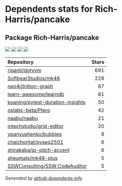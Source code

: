# Dependents stats for Rich-Harris/pancake

## Package Rich-Harris/pancake

[![](https://img.shields.io/static/v1?label=Used%20by&message=162&color=informational&logo=slickpic)](https://github.com/Rich-Harris/pancake/network/dependents)
[![](https://img.shields.io/static/v1?label=Used%20by%20(public)&message=13&color=informational&logo=slickpic)](https://github.com/Rich-Harris/pancake/network/dependents)
[![](https://img.shields.io/static/v1?label=Used%20by%20(private)&message=149&color=informational&logo=slickpic)](https://github.com/Rich-Harris/pancake/network/dependents)
[![](https://img.shields.io/static/v1?label=Used%20by%20(stars)&message=25&color=informational&logo=slickpic)](https://github.com/Rich-Harris/pancake/network/dependents)

| Repository | Stars  |
| :--------  | -----: |
|[riganti/dotvvm](https://github.com/riganti/dotvvm) | 691 |
|[SoftbearStudios/mk48](https://github.com/SoftbearStudios/mk48) | 228 |
|[neo4j/trillion-graph](https://github.com/neo4j/trillion-graph) | 87 |
|[learn-awesome/learndb](https://github.com/learn-awesome/learndb) | 81 |
|[koaning/pytest-duration-insights](https://github.com/koaning/pytest-duration-insights) | 50 |
|[oslabs-beta/Ptero](https://github.com/oslabs-beta/Ptero) | 42 |
|[naabu/naabu](https://github.com/naabu/naabu) | 21 |
|[intechstudio/grid-editor](https://github.com/intechstudio/grid-editor) | 20 |
|[vpanyushenko/bubbles](https://github.com/vpanyushenko/bubbles) | 8 |
|[chaichontat/pyseq2501](https://github.com/chaichontat/pyseq2501) | 6 |
|[shirakaba/jp-pitch-accent](https://github.com/shirakaba/jp-pitch-accent) | 6 |
|[sheumais/mk48-plus](https://github.com/sheumais/mk48-plus) | 5 |
|[SSWConsulting/SSW.CodeAuditor](https://github.com/SSWConsulting/SSW.CodeAuditor) | 5 |

_Generated by [github-dependents-info](https://github.com/nvuillam/github-dependents-info)_